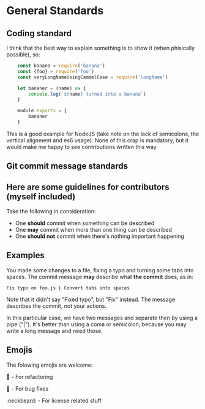 # General Standards

## Coding standard

I think that the best way to explain something is to show it (when phisically possible), so:

```javascript
    const banana = require('banana')
    const {foo} = require('foo')
    const veryLongNameUsingCammelCase = require('longName')

    let bananer = (name) => {
        console.log(`${name} turned into a banana`)
    }

    module.exports = {
        bananer
    }
```

This is a good example for NodeJS (take note on the lack of semicolons, the vertical alignment and es6 usage).
None of this crap is mandatory, but it would make me happy to see contributions written this way.

## Git commit message standards

Here are some guidelines for contributors (myself included)
---

Take the following in consideration:

- One **should** commit when something can be described
- One **may** commit when more than one thing can be described
- One **should not** commit when there's nothing important happening

## __Examples__

You made some changes to a file, fixing a typo and turning some tabs into spaces.
The commit message **may** describe what __the commit__ does, as in:

`Fix typo on foo.js | Convert tabs into spaces`

Note that it didn't say "Fixed typo", but "Fix" instead. The message describes the commit, not your actions.

In this particular case, we have two messages and separate then by using a pipe ("|"). It's better than using a coma or semicolon, because you may write a long message and need those.

## __Emojis__

The folowing emojis are welcome:

:hammer: - For refactoring

:pill: - For bug fixes

:neckbeard: - For license related stuff 

